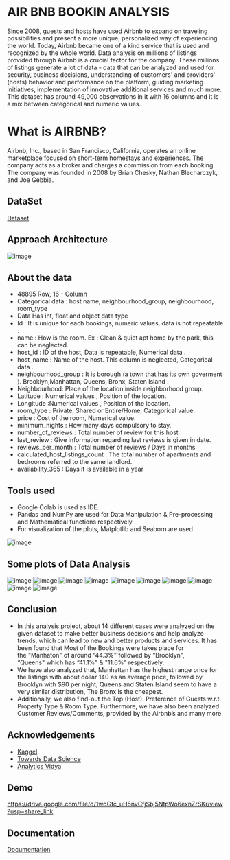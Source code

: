 
# AIR BNB BOOKIN ANALYSIS

Since 2008, guests and hosts have used Airbnb to expand on traveling possibilities and present a more unique, personalized way of experiencing the world. Today, Airbnb became one of a kind service that is used and recognized by the whole world. Data analysis on millions of listings provided through Airbnb is a crucial factor for the company. These millions of listings generate a lot of data - data that can be analyzed and used for security, business decisions, understanding of customers' and providers' (hosts) behavior and performance on the platform, guiding marketing initiatives, implementation of innovative additional services and much more.
This dataset has around 49,000 observations in it with 16 columns and it is a mix between categorical and numeric values.

# What is AIRBNB?
Airbnb, Inc., based in San Francisco, California, operates an online marketplace focused on short-term homestays and experiences. The company acts as a broker and charges a commission from each booking. The company was founded in 2008 by Brian Chesky, Nathan Blecharczyk, and Joe Gebbia.
## DataSet
[Dataset](https://drive.google.com/file/d/1zylXAoVfDJpVH7QSSmQ4swJI7yav-U-l/view?usp=share_link)

## Approach Architecture
![image](https://user-images.githubusercontent.com/33152425/218307787-385dc242-f55f-4163-a3ff-a70d8a474790.png)


## About the data
- 48895 Row, 16 - Column
- Categorical data : host name, neighbourhood_group, neighbourhood, room_type
- Data Has int, float and object data type
- Id : It is unique for each bookings, numeric values, data is not repeatable .
- name : How is the room. Ex : Clean & quiet apt home by the park, this can be neglected.
- host_id : ID of the host, Data is repeatable, Numerical data .
- host_name : Name of the host. This column is neglected, Categorical data .
- neighbourhood_group : It is borough (a town that has its own goverment ). Brooklyn,Manhattan, Queens, Bronx, Staten Island .
- Neighbourhood: Place of the location  inside neighborhood group.
- Latitude : Numerical values , Position of the location.
- Longitude :Numerical values , Position of the location.
- room_type : Private, Shared or Entire/Home, Categorical value.
- price : Cost of the room, Numerical value.
- minimum_nights : How many days compulsory to stay.
- number_of_reviews : Total number of review for this host
- last_review :  Give information regarding  last reviews is given in date.
- reviews_per_month : Total number of reviews / Days in months
- calculated_host_listings_count : The total number of apartments and bedrooms referred to the same landlord.
- availability_365 : Days it is available in a year

## Tools used
- Google Colab is used as IDE.
- Pandas and NumPy are used for Data Manipulation & Pre-processing and Mathematical functions respectively.
- For visualization of the plots, Matplotlib and Seaborn are used

![image](https://user-images.githubusercontent.com/33152425/218307513-8992348e-1f0c-4afa-bba1-fc7ab292f114.png)

## Some plots of Data Analysis
![image](https://user-images.githubusercontent.com/33152425/218307608-754ff0d3-d157-4aa8-ae57-542a6872d8d7.png)
![image](https://user-images.githubusercontent.com/33152425/218307616-753bcc8a-ee3e-4fac-a232-f2bc37ff36f2.png)
![image](https://user-images.githubusercontent.com/33152425/218307620-2fc7de46-a7ec-45d0-871d-ceccab35498c.png)
![image](https://user-images.githubusercontent.com/33152425/218307627-83aedf69-0841-4414-bf43-8e6036ef917b.png)
![image](https://user-images.githubusercontent.com/33152425/218307634-23d8a062-c2c1-43d7-a05d-b051c6951736.png)
![image](https://user-images.githubusercontent.com/33152425/218307637-17fa00ac-c919-4f65-9b86-a2d7be9d52e4.png)
![image](https://user-images.githubusercontent.com/33152425/218307642-a7ad2b11-babd-432a-bc2f-cf978e3169ba.png)
![image](https://user-images.githubusercontent.com/33152425/218307649-31e656f8-43b2-491f-9620-303536a6a8a1.png)
![image](https://user-images.githubusercontent.com/33152425/218307652-003868d3-d523-473c-9ea2-50670b3c6bbf.png)
![image](https://user-images.githubusercontent.com/33152425/218307658-df4fade0-80f3-477c-8c23-c3025cb0ecf3.png)

## Conclusion
- In this analysis project, about 14 different cases were analyzed on the given dataset to make better business decisions and help analyze trends, which can lead to new and better products and services. It has been found that Most of the Bookings were takes place for the "Manhaton" of around “44.3%" followed by “Brooklyn", “Queens" which has “41.1%" & "11.6%" respectively. 
- We have also analyzed that, Manhattan has the highest range price for the listings with about dollar 140 as an average price, followed by Brooklyn with $90 per night, Queens and Staten Island seem to have a very similar distribution, The Bronx is the cheapest.
- Additionally, we also find-out the Top (Host). Preference of Guests w.r.t. Property Type & Room Type. Furthermore, we have also been analyzed Customer Reviews/Comments,  provided by the Airbnb’s and many more.

## Acknowledgements

 - [Kaggel](https://www.kaggle.com/code/subhradeep88/airbnb-analysis-eda/notebook)
 - [Towards Data Science](https://towardsdatascience.com/data-cleaning-and-eda-on-airbnb-dataset-with-python-pandas-and-seaborn-7c276116b650)
 - [Analytics Vidya](https://www.analyticsvidhya.com/blog/2021/10/end-to-end-predictive-analysis-on-airbnb-listings-data/)


## Demo



https://drive.google.com/file/d/1wdGtc_uH5nvCfjSbj5NtpWo6exnZrSKr/view?usp=share_link
## Documentation

[Documentation](https://colab.research.google.com/drive/1L_l_9b0rHkQUX1ZQt-KpyS47XBbS5GaY?usp=share_link)

